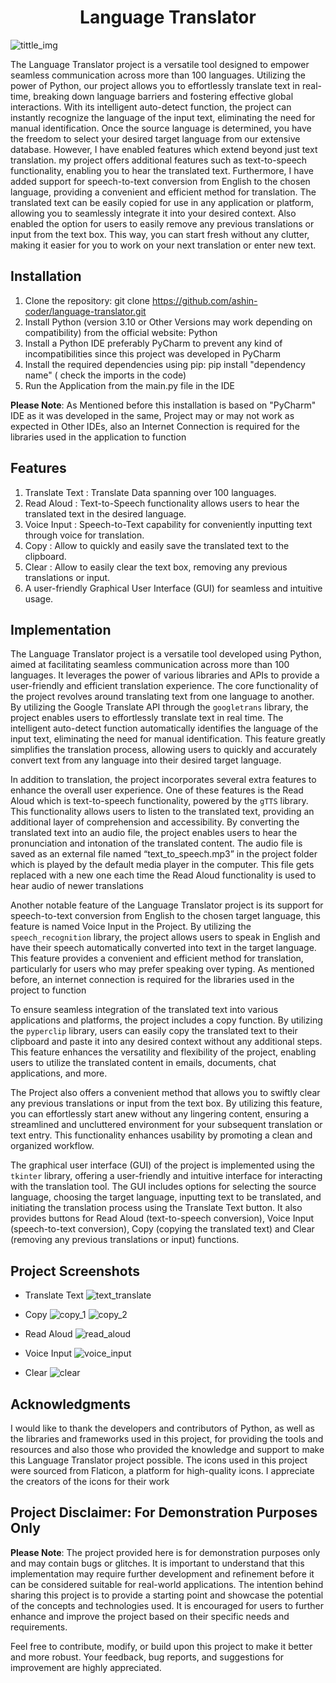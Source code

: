 <h1 align="center" id="title">Language Translator</h1>

![tittle_img](https://github.com/ashin-coder/language-translator/assets/73836674/04a6874c-adf6-4ba1-9030-83253d386e8f)

The Language Translator project is a versatile tool designed to empower seamless communication across more than 100 languages. Utilizing the power of Python, our project allows you to effortlessly translate text in real-time, breaking down language barriers and fostering effective global interactions. With its intelligent auto-detect function, the project can instantly recognize the language of the input text, eliminating the need for manual identification. Once the source language is determined, you have the freedom to select your desired target language from our extensive database. However, I have enabled features which extend beyond just text translation. my project offers additional features such as text-to-speech functionality, enabling you to hear the translated text. Furthermore, I have added support for speech-to-text conversion from English to the chosen language, providing a convenient and efficient method for translation. The translated text can be easily copied for use in any application or platform, allowing you to seamlessly integrate it into your desired context. Also enabled the option for users to easily remove any previous translations or input from the text box. This way, you can start fresh without any clutter, making it easier for you to work on your next translation or enter new text.

## Installation

1. Clone the repository: git clone https://github.com/ashin-coder/language-translator.git
2. Install Python (version 3.10 or Other Versions may work depending on compatibility) from the official website: Python
3. Install a Python IDE preferably PyCharm to prevent any kind of incompatibilities since this project was developed in PyCharm
4. Install the required dependencies using pip: pip install "dependency name" ( check the imports in the code)
5. Run the Application from the main.py file in the IDE

**Please Note**: As Mentioned before this installation is based on "PyCharm" IDE as it was developed in the same, Project may or may not work as expected in Other IDEs, also an Internet Connection is required for the libraries used in the application to function

## Features

1. Translate Text : Translate Data spanning over 100 languages.
2. Read Aloud : Text-to-Speech functionality allows users to hear the translated text in the desired language.
3. Voice Input : Speech-to-Text capability for conveniently inputting text through voice for translation.
4. Copy : Allow to quickly and easily save the translated text to the clipboard.
5. Clear : Allow to easily clear the text box, removing any previous translations or input.
5. A user-friendly Graphical User Interface (GUI) for seamless and intuitive usage.

## Implementation

The Language Translator project is a versatile tool developed using Python, aimed at facilitating seamless communication across more than 100 languages. It leverages the power of various libraries and APIs to provide a user-friendly and efficient translation experience. The core functionality of the project revolves around translating text from one language to another. By utilizing the Google Translate API through the `googletrans` library, the project enables users to effortlessly translate text in real time. The intelligent auto-detect function automatically identifies the language of the input text, eliminating the need for manual identification. This feature greatly simplifies the translation process, allowing users to quickly and accurately convert text from any language into their desired target language.

In addition to translation, the project incorporates several extra features to enhance the overall user experience. One of these features is the Read Aloud which is text-to-speech functionality, powered by the `gTTS` library. This functionality allows users to listen to the translated text, providing an additional layer of comprehension and accessibility. By converting the translated text into an audio file, the project enables users to hear the pronunciation and intonation of the translated content. The audio file is saved as an external file named “text_to_speech.mp3” in the project folder which is played by the default media player in the computer. This file gets replaced with a new one each time the Read Aloud functionality is used to hear audio of newer translations

Another notable feature of the Language Translator project is its support for speech-to-text conversion from English to the chosen target language, this feature is named Voice Input in the Project. By utilizing the `speech_recognition` library, the project allows users to speak in English and have their speech automatically converted into text in the target language. This feature provides a convenient and efficient method for translation, particularly for users who may prefer speaking over typing. As mentioned before, an internet connection is required for the libraries used in the project to function

To ensure seamless integration of the translated text into various applications and platforms, the project includes a copy function. By utilizing the `pyperclip` library, users can easily copy the translated text to their clipboard and paste it into any desired context without any additional steps. This feature enhances the versatility and flexibility of the project, enabling users to utilize the translated content in emails, documents, chat applications, and more.

The Project also offers a convenient method that allows you to swiftly clear any previous translations or input from the text box. By utilizing this feature, you can effortlessly start anew without any lingering content, ensuring a streamlined and uncluttered environment for your subsequent translation or text entry. This functionality enhances usability by promoting a clean and organized workflow.

The graphical user interface (GUI) of the project is implemented using the `tkinter` library, offering a user-friendly and intuitive interface for interacting with the translation tool. The GUI includes options for selecting the source language, choosing the target language, inputting text to be translated, and initiating the translation process using the Translate Text button. It also provides buttons for Read Aloud (text-to-speech conversion), Voice Input (speech-to-text conversion), Copy (copying the translated text) and Clear (removing any previous translations or input) functions. 

## Project Screenshots

* Translate Text
![text_translate](https://github.com/ashin-coder/language-translator/assets/73836674/bd609942-9381-444a-912f-9c3183a33727)

* Copy
![copy_1](https://github.com/ashin-coder/language-translator/assets/73836674/600ff069-707e-4e98-a9fb-cca3edb5ffa7)
![copy_2](https://github.com/ashin-coder/language-translator/assets/73836674/5722d2b1-7d88-4970-b27e-8c67cf76d616)

* Read Aloud
![read_aloud](https://github.com/ashin-coder/language-translator/assets/73836674/ca3ee180-f9bc-4f18-b740-770709da3868)

* Voice Input
![voice_input](https://github.com/ashin-coder/language-translator/assets/73836674/a1d9ddfc-477c-4946-a37a-19dfd32d9b76)

* Clear
![clear](https://github.com/ashin-coder/language-translator/assets/73836674/28b035b4-c624-4823-a49f-e44f3ec9cbac)

## Acknowledgments

I would like to thank the developers and contributors of Python, as well as the libraries and frameworks used in this project, for providing the tools and resources and also those who provided the knowledge and support to make this Language Translator project possible. The icons used in this project were sourced from Flaticon, a platform for high-quality icons. I appreciate the creators of the icons for their work

## Project Disclaimer: For Demonstration Purposes Only

**Please Note**: The project provided here is for demonstration purposes only and may contain bugs or glitches. It is important to understand that this implementation may require further development and refinement before it can be considered suitable for real-world applications. The intention behind sharing this project is to provide a starting point and showcase the potential of the concepts and technologies used. It is encouraged for users to further enhance and improve the project based on their specific needs and requirements.

Feel free to contribute, modify, or build upon this project to make it better and more robust. Your feedback, bug reports, and suggestions for improvement are highly appreciated. 
